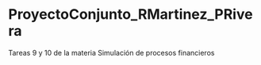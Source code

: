 # ProyectoConjunto_RMartinez_PRivera
Tareas 9 y 10 de la materia Simulación de procesos financieros
